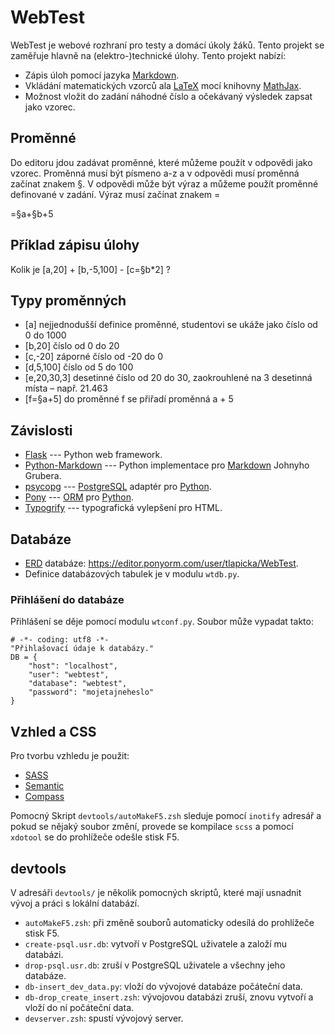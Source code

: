 WebTest
=========

WebTest je webové rozhraní pro testy a domácí úkoly žáků. Tento projekt se
zaměřuje hlavně na (elektro-)technické úlohy. Tento projekt nabízí:

* Zápis úloh pomocí jazyka [Markdown](https://cs.wikipedia.org/wiki/Markdown).
* Vkládání matematických vzorců 
  ala [LaTeX](https://cs.wikipedia.org/wiki/LaTeX)
  mocí knihovny [MathJax](https://cs.wikipedia.org/wiki/MathJax).
* Možnost vložit do zadání náhodné číslo a očekávaný výsledek
  zapsat jako vzorec. 


Proměnné
--------
Do editoru jdou zadávat proměnné, které můžeme použít v odpovědi jako vzorec. Proměnná musí být písmeno a-z a v odpovědi musí proměnná začínat znakem §.
V odpovědi může být výraz a můžeme použít proměnné definované v zadání. Výraz musí začínat znakem =

=§a+§b+5

Příklad zápisu úlohy
--------------------
Kolik je [a,20] + [b,-5,100] - [c=§b*2] ?

Typy proměnných
---------------
* [a]		      nejjednodušší definice proměnné, studentovi se ukáže jako číslo od 0 do 1000
* [b,20] 		  číslo od 0 do 20
* [c,-20]		  záporné číslo od -20 do 0
* [d,5,100]	  číslo od 5 do 100
* [e,20,30,3]	desetinné číslo od 20 do 30, zaokrouhlené na 3 desetinná místa – např. 21.463
* [f=§a+5]    do proměnné f se přiřadí proměnná a + 5

Závislosti
-----------

* [Flask](http://flask.pocoo.org/) --- Python web framework.
* [Python-Markdown](http://pythonhosted.org/Markdown/) --- Python implementace pro
  [Markdown](http://daringfireball.net/projects/markdown/) Johnyho Grubera.
* [psycopg](http://initd.org/psycopg/) --- 
  [PostgreSQL](http://www.postgresql.org/) adaptér
  pro [Python](https://www.python.org/).
* [Pony](http://ponyorm.com/) ---
  [ORM](http://cs.wikipedia.org/wiki/Objektově_relační_mapování) 
  pro [Python](https://www.python.org/).
* [Typogrify](https://github.com/mintchaos/typogrify) --- typografická
  vylepšení pro HTML.


Databáze
--------

* [ERD]() databáze: <https://editor.ponyorm.com/user/tlapicka/WebTest>.
* Definice databázových tabulek je v modulu `wtdb.py`.

### Přihlášení do databáze

Přihlášení se děje pomocí modulu `wtconf.py`. Soubor může vypadat takto:


    # -*- coding: utf8 -*-
    "Přihlašovací údaje k databázy."
    DB = {
        "host": "localhost",
        "user": "webtest",
        "database": "webtest",
        "password": "mojetajneheslo"
    }

Vzhled a CSS
------------

Pro tvorbu vzhledu je použit:
* [SASS](http://sass-lang.com/guide)
* [Semantic](http://semantic.gs/)
* [Compass](http://compass-style.org/)

Pomocný Skript `devtools/autoMakeF5.zsh` sleduje pomocí `inotify` adresář a pokud
se nějaký soubor změní, provede se kompilace `scss` a pomocí `xdotool`
se do prohlížeče odešle stisk F5.

devtools
-----------

V adresáři `devtools/` je několik pomocných skriptů, které mají usnadnit vývoj
a práci s lokální databází.

* `autoMakeF5.zsh`: při změně souborů automaticky odesílá 
   do prohlížeče stisk F5.
* `create-psql.usr.db`: vytvoří v PostgreSQL uživatele a založí mu 
   databázi.
* `drop-psql.usr.db`: zruší v PostgreSQL uživatele a všechny jeho 
   databáze.
* `db-insert_dev_data.py`: vloží do vývojové databáze počáteční data.
* `db-drop_create_insert.zsh`: vývojovou databázi zruší, znovu vytvoří
   a vloží do ní počáteční data.
* `devserver.zsh`: spustí vývojový server.


